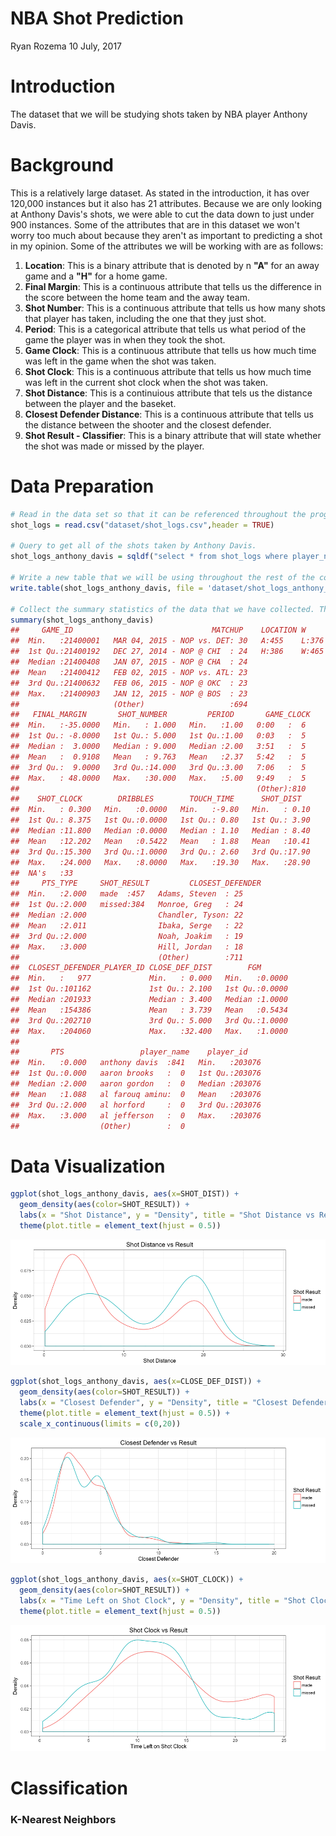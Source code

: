 NBA Shot Prediction
================
Ryan Rozema
10 July, 2017

Introduction
============

The dataset that we will be studying shots taken by NBA player Anthony Davis.

Background
==========

This is a relatively large dataset. As stated in the introduction, it has over 120,000 instances but it also has 21 attributes. Because we are only looking at Anthony Davis's shots, we were able to cut the data down to just under 900 instances. Some of the attributes that are in this dataset we won't worry too much about because they aren't as important to predicting a shot in my opinion. Some of the attributes we will be working with are as follows:
1. **Location**: This is a binary attribute that is denoted by n **"A"** for an away game and a **"H"** for a home game.
2. **Final Margin**: This is a continuous attribute that tells us the difference in the score between the home team and the away team.
3. **Shot Number**: This is a continuous attribute that tells us how many shots that player has taken, including the one that they just shot.
4. **Period**: This is a categorical attribute that tells us what period of the game the player was in when they took the shot.
5. **Game Clock**: This is a continuous attribute that tells us how much time was left in the game when the shot was taken.
6. **Shot Clock**: This is a continuous attribute that tells us how much time was left in the current shot clock when the shot was taken.
7. **Shot Distance**: This is a continuious attribute that tels us the distance between the player and the baseket.
8. **Closest Defender Distance**: This is a continuous attribute that tells us the distance between the shooter and the closest defender.
9. **Shot Result - Classifier**: This is a binary attribute that will state whether the shot was made or missed by the player.

Data Preparation
================

``` r
# Read in the data set so that it can be referenced throughout the program. 
shot_logs = read.csv("dataset/shot_logs.csv",header = TRUE)

# Query to get all of the shots taken by Anthony Davis.
shot_logs_anthony_davis = sqldf("select * from shot_logs where player_name = 'anthony davis'")

# Write a new table that we will be using throughout the rest of the code.
write.table(shot_logs_anthony_davis, file = 'dataset/shot_logs_anthony_davis.csv', append = TRUE, row.names = FALSE, col.names = FALSE, quote = TRUE, sep = ',')

# Collect the summary statistics of the data that we have collected. This will give us a lot of information about our data that we are analyzing.
summary(shot_logs_anthony_davis)
##     GAME_ID                               MATCHUP    LOCATION W      
##  Min.   :21400001   MAR 04, 2015 - NOP vs. DET: 30   A:455    L:376  
##  1st Qu.:21400192   DEC 27, 2014 - NOP @ CHI  : 24   H:386    W:465  
##  Median :21400408   JAN 07, 2015 - NOP @ CHA  : 24                   
##  Mean   :21400412   FEB 02, 2015 - NOP vs. ATL: 23                   
##  3rd Qu.:21400632   FEB 06, 2015 - NOP @ OKC  : 23                   
##  Max.   :21400903   JAN 12, 2015 - NOP @ BOS  : 23                   
##                     (Other)                   :694                   
##   FINAL_MARGIN       SHOT_NUMBER         PERIOD       GAME_CLOCK 
##  Min.   :-35.0000   Min.   : 1.000   Min.   :1.00   0:00   :  6  
##  1st Qu.: -8.0000   1st Qu.: 5.000   1st Qu.:1.00   0:03   :  5  
##  Median :  3.0000   Median : 9.000   Median :2.00   3:51   :  5  
##  Mean   :  0.9108   Mean   : 9.763   Mean   :2.37   5:42   :  5  
##  3rd Qu.:  9.0000   3rd Qu.:14.000   3rd Qu.:3.00   7:06   :  5  
##  Max.   : 48.0000   Max.   :30.000   Max.   :5.00   9:49   :  5  
##                                                     (Other):810  
##    SHOT_CLOCK        DRIBBLES        TOUCH_TIME      SHOT_DIST    
##  Min.   : 0.300   Min.   :0.0000   Min.   :-9.80   Min.   : 0.10  
##  1st Qu.: 8.375   1st Qu.:0.0000   1st Qu.: 0.80   1st Qu.: 3.90  
##  Median :11.800   Median :0.0000   Median : 1.10   Median : 8.40  
##  Mean   :12.202   Mean   :0.5422   Mean   : 1.88   Mean   :10.41  
##  3rd Qu.:15.300   3rd Qu.:1.0000   3rd Qu.: 2.60   3rd Qu.:17.90  
##  Max.   :24.000   Max.   :8.0000   Max.   :19.30   Max.   :28.90  
##  NA's   :33                                                       
##     PTS_TYPE     SHOT_RESULT         CLOSEST_DEFENDER
##  Min.   :2.000   made  :457   Adams, Steven  : 25    
##  1st Qu.:2.000   missed:384   Monroe, Greg   : 24    
##  Median :2.000                Chandler, Tyson: 22    
##  Mean   :2.011                Ibaka, Serge   : 22    
##  3rd Qu.:2.000                Noah, Joakim   : 19    
##  Max.   :3.000                Hill, Jordan   : 18    
##                               (Other)        :711    
##  CLOSEST_DEFENDER_PLAYER_ID CLOSE_DEF_DIST        FGM        
##  Min.   :   977             Min.   : 0.000   Min.   :0.0000  
##  1st Qu.:101162             1st Qu.: 2.100   1st Qu.:0.0000  
##  Median :201933             Median : 3.400   Median :1.0000  
##  Mean   :154386             Mean   : 3.739   Mean   :0.5434  
##  3rd Qu.:202710             3rd Qu.: 5.000   3rd Qu.:1.0000  
##  Max.   :204060             Max.   :32.400   Max.   :1.0000  
##                                                              
##       PTS                 player_name    player_id     
##  Min.   :0.000   anthony davis  :841   Min.   :203076  
##  1st Qu.:0.000   aaron brooks   :  0   1st Qu.:203076  
##  Median :2.000   aaron gordon   :  0   Median :203076  
##  Mean   :1.088   al farouq aminu:  0   Mean   :203076  
##  3rd Qu.:2.000   al horford     :  0   3rd Qu.:203076  
##  Max.   :3.000   al jefferson   :  0   Max.   :203076  
##                  (Other)        :  0
```

Data Visualization
==================

``` r
ggplot(shot_logs_anthony_davis, aes(x=SHOT_DIST)) + 
  geom_density(aes(color=SHOT_RESULT)) + 
  labs(x = "Shot Distance", y = "Density", title = "Shot Distance vs Result", color = "Shot Result") + 
  theme(plot.title = element_text(hjust = 0.5))
```

![](README_files/figure-markdown_github/unnamed-chunk-4-1.png)

``` r
ggplot(shot_logs_anthony_davis, aes(x=CLOSE_DEF_DIST)) + 
  geom_density(aes(color=SHOT_RESULT)) + 
  labs(x = "Closest Defender", y = "Density", title = "Closest Defender vs Result", color = "Shot Result") + 
  theme(plot.title = element_text(hjust = 0.5)) + 
  scale_x_continuous(limits = c(0,20))
```

![](README_files/figure-markdown_github/unnamed-chunk-5-1.png)

``` r
ggplot(shot_logs_anthony_davis, aes(x=SHOT_CLOCK)) + 
  geom_density(aes(color=SHOT_RESULT)) + 
  labs(x = "Time Left on Shot Clock", y = "Density", title = "Shot Clock vs Result", color = "Shot Result") + 
  theme(plot.title = element_text(hjust = 0.5))
```

![](README_files/figure-markdown_github/unnamed-chunk-6-1.png)

Classification
==============

### K-Nearest Neighbors
